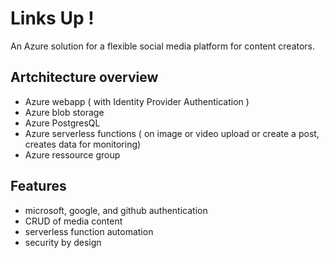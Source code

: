 # Links Up !

An Azure solution for a flexible social media platform for content creators.

## Artchitecture overview

- Azure webapp ( with Identity Provider Authentication )
- Azure blob storage
- Azure PostgresQL
- Azure serverless functions ( on image or video upload or create a post, creates data for monitoring)
- Azure ressource group

## Features

- microsoft, google, and github authentication
- CRUD of media content
- serverless function automation
- security by design
